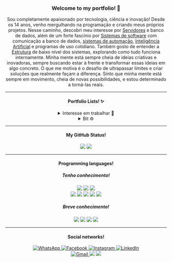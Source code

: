 <!-- TITLE -->
<h3 align="center">Welcome to my portfolio! 👋</h3>

<!-- DESCRIPTION -->  
<p align="center">Sou completamente apaixonado por tecnologia, ciência e inovação! Desde os 14 anos, venho mergulhando na programação e criando meus próprios projetos. Nesse caminho, descobri meu interesse por <a href="https://pt.wikipedia.org/wiki/Servidor">Servidores</a> e banco de dados, além de um forte fascínio por <a href="https://pt.wikipedia.org/wiki/Software">Sistemas de software</a> com comunicação a banco de dados, <a href="https://pt.wikipedia.org/wiki/Automação">sistemas de automação</a>, <a href="https://pt.wikipedia.org/wiki/Inteligência_artificial">Inteligência Artificial</a> e programas de uso cotidiano. Também gosto de entender a <a href="https://pt.wikipedia.org/wiki/Estrutura">Estrutura</a> de baixo nível dos sistemas, explorando como tudo funciona internamente. Minha mente está sempre cheia de ideias criativas e inovadoras, sempre buscando estar à frente e transformar essas ideias em algo concreto. O que me motiva é o desafio de ultrapassar limites e criar soluções que realmente façam a diferença. Sinto que minha mente está sempre em movimento, cheia de novas possibilidades, e estou determinado a torná-las reais.</p>  


---

<!-- INFO -->
<h4 align="center">Portfolio Lists! ✨</h4>
<div align="center">
    <details>
        <summary>Interesse em trabalhar 💼</summary>
        <ul>
            <li>
                <p>Software, Desenvolvimento de Sistema.</p>
            </li>
            <li>
                <p>Server, Banco de dados.</p>
            </li>
            <li>
                <p>IA, Automação, Sistema IoT.</p>
            </li>
        </ul>
    </details>
    <details>
        <summary>Bit ⚙</summary>
        <h5>0101011001101111011000111110101000100000111010010010000001100011011101010111001001101001011011110111001101101111001000000110100001100101011010010110111000100001</h5>
    </details>
</div>

---

<!-- GITHUB-STATS -->
<h4 align="center">My GitHub Status!</h4>
<section align="center">
    <img rel="Stats-1" src="https://github-readme-stats.vercel.app/api?username=JefersonFerrettiMoreira&show_icons=true&theme=transparent">
    <img rel="Stats-2" src="https://github-readme-stats.vercel.app/api/top-langs/?username=JefersonFerrettiMoreira&theme=blue-green">
</section>


---

<!-- LINGUAGE-KNOW1 -->
<h4 align="center">Programming languages!</h4>
<h5 align="center">Tenho conhecimento!</h5>
<section align="center">
    <!-- SISTEM -->
    <img rel="C" src="https://img.shields.io/badge/C-626EBF?style=for-the-badge">
    <img rel="Cpp" src="https://img.shields.io/badge/Cpp-679DD6?style=for-the-badge">
    <img rel="Java" src="https://img.shields.io/badge/Java-E25040?style=for-the-badge"></br>
    <!-- WEB -->
    <img rel="HTML5" src="https://img.shields.io/badge/HTML5-DF4026?style=for-the-badge">
    <img rel="CSS3" src="https://img.shields.io/badge/CSS3-0864AD?style=for-the-badge">
    <img rel="JavaScript" src="https://img.shields.io/badge/JavaScript-FFDF00?style=for-the-badge">
    <img rel="SQL" src="https://img.shields.io/badge/SQL-0B2539?style=for-the-badge">
    <img rel="MySQL" src="https://img.shields.io/badge/MySQL-E48F08?style=for-the-badge">
</section>

<!-- LINGUAGE-KNOW2 -->
<h5 align="center">Breve conhecimento!</h5>
<section align="center">
    <!-- SISTEM -->
    <img rel="Assembly" src="https://img.shields.io/badge/Assembly-FFFFFF?style=for-the-badge">
    <img rel="CSharp" src="https://img.shields.io/badge/CSharp-A67ADC?style=for-the-badge">
    <img rel="Python" src="https://img.shields.io/badge/Python-FFD347?style=for-the-badge">
    <img rel="Batch" src="https://img.shields.io/badge/Batch-2C2C2C?style=for-the-badge">
    <!-- WEB -->
</section>

---

<!-- CONTACTS -->
<h4 align="center">Social networks!</h4>
<div align="center">
    <a href="https://api.whatsapp.com/send?phone=5519989437565&text=Eu%20vim%20pelo%20link%20do%20GitHub!%20%F0%9F%98%80%0APrazem%20em%20conhec%C3%AA-lo%20Jeferson!" target="_blank">
        <img alt="WhatsApp" title="Esse é meu WhatsApp!" src="https://img.shields.io/badge/WhatsApp-25D366?style=for-the-badge&logo=whatsapp&logoColor=white" />
    </a>
    <a href="https://www.facebook.com/jeferson.ferretti.3/" target="_blank">
        <img alt="Facebook" title="Esse é meu Facebook!" src="https://img.shields.io/badge/Facebook-1877F2?style=for-the-badge&logo=facebook&logoColor=white" />
    </a>
    <a href="https://www.instagram.com/jefreemore_fm/" target="_blank">
        <img alt="Instagram" title="Esse é meu Instagram!" src="https://img.shields.io/badge/Instagram-E4405F?style=for-the-badge&logo=instagram&logoColor=white" />
    </a>
    <a href="https://www.linkedin.com/in/jeferson-ferretti-moreira-096521214/" target="_blank">
        <img alt="LinkedIn" title="Esse é meu LinkedIn!" src="https://img.shields.io/badge/LinkedIn-0077B5?style=for-the-badge&logo=linkedin&logoColor=white" />
    </a></br>
    <a href="https://mail.google.com/mail/u/0/?hl=pt-BR#search/in%3Asent+jeferson.ferretti2004%40gmail.com?compose=new" target="_blank">
        <img alt="Gmail" title="Esse é meu Gmail!" src="https://img.shields.io/badge/Gmail-D14836?style=for-the-badge&logo=gmail&logoColor=white" />
    </a>
    <img rel="Discord" src="https://img.shields.io/badge/Discord-7289DA?style=for-the-badge&logo=discord&logoColor=white">
    <img rel="Pinterest" src="https://img.shields.io/badge/Pinterest-%23E60023.svg?&style=for-the-badge&logo=Pinterest&logoColor=white">
</div>
